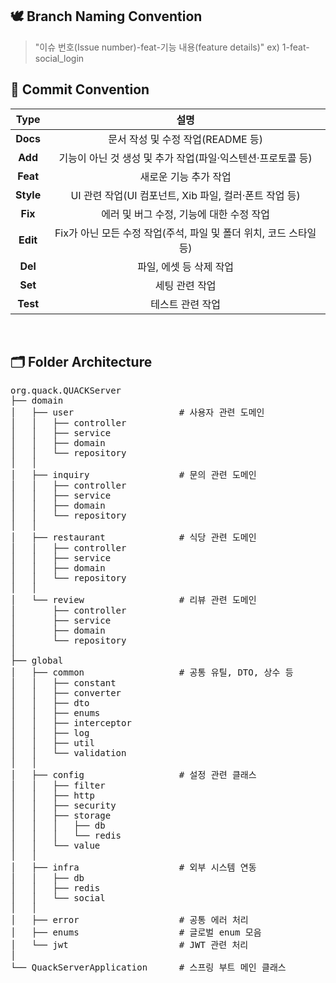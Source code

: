 ## 🕊️ Branch Naming Convention
> "이슈 번호(Issue number)-feat-기능 내용(feature details)" ex) 1-feat-social_login

## 📍 Commit Convention
|**Type**|설명|
|:--:|:--:|
|**Docs** |  문서 작성 및 수정 작업(README 등)  |
|**Add**  |  기능이 아닌 것 생성 및 추가 작업(파일·익스텐션·프로토콜 등)  |
|**Feat**  | 새로운 기능 추가 작업  |
|**Style** |  UI 관련 작업(UI 컴포넌트, Xib 파일, 컬러·폰트 작업 등)  |
|**Fix** |  에러 및 버그 수정, 기능에 대한 수정 작업  |
|**Edit** |  Fix가 아닌 모든 수정 작업(주석, 파일 및 폴더 위치, 코드 스타일 등)  |
|**Del**   | 파일, 에셋 등 삭제 작업  |
|**Set**   | 세팅 관련 작업  |
|**Test**  |  테스트 관련 작업  |

<br />

## 🗂 Folder Architecture
<pre>
org.quack.QUACKServer
├── domain
│   ├── user                    # 사용자 관련 도메인
│   │   ├── controller
│   │   ├── service
│   │   ├── domain
│   │   └── repository
│   │
│   ├── inquiry                 # 문의 관련 도메인
│   │   ├── controller
│   │   ├── service
│   │   ├── domain
│   │   └── repository
│   │
│   ├── restaurant              # 식당 관련 도메인
│   │   ├── controller
│   │   ├── service
│   │   ├── domain
│   │   └── repository
│   │
│   └── review                  # 리뷰 관련 도메인
│       ├── controller
│       ├── service
│       ├── domain
│       └── repository
│
├── global
│   ├── common                  # 공통 유틸, DTO, 상수 등
│   │   ├── constant
│   │   ├── converter
│   │   ├── dto
│   │   ├── enums
│   │   ├── interceptor
│   │   ├── log
│   │   ├── util
│   │   └── validation
│   │
│   ├── config                  # 설정 관련 클래스
│   │   ├── filter
│   │   ├── http
│   │   ├── security
│   │   ├── storage
│   │   │   ├── db
│   │   │   └── redis
│   │   └── value
│   │
│   ├── infra                   # 외부 시스템 연동
│   │   ├── db
│   │   ├── redis
│   │   └── social
│   │
│   ├── error                   # 공통 에러 처리
│   ├── enums                   # 글로벌 enum 모음
│   └── jwt                     # JWT 관련 처리
│
└── QuackServerApplication      # 스프링 부트 메인 클래스
</pre>


